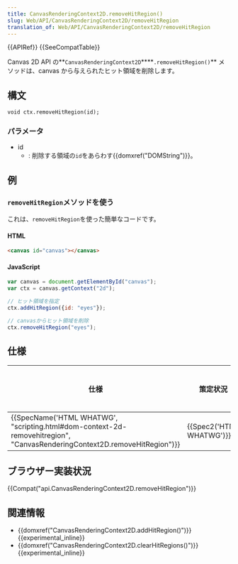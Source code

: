 ```yaml
---
title: CanvasRenderingContext2D.removeHitRegion()
slug: Web/API/CanvasRenderingContext2D/removeHitRegion
translation_of: Web/API/CanvasRenderingContext2D/removeHitRegion
---
```

{{APIRef}} {{SeeCompatTable}}

Canvas 2D API の**`CanvasRenderingContext2D`\*\***`.removeHitRegion()`\*\* メソッドは、canvas から与えられたヒット領域を削除します。

## 構文

```
void ctx.removeHitRegion(id);
```

### パラメータ

- id
  - : 削除する領域の`id`をあらわす{{domxref("DOMString")}}。

## 例

### `removeHitRegion`メソッドを使う

これは、`removeHitRegion`を使った簡単なコードです。

#### HTML

```html
<canvas id="canvas"></canvas>
```

#### JavaScript

```js
var canvas = document.getElementById("canvas");
var ctx = canvas.getContext("2d");

// ヒット領域を指定
ctx.addHitRegion({id: "eyes"});

// canvasからヒット領域を削除
ctx.removeHitRegion("eyes");
```

## 仕様

| 仕様                                                                                                                                                             | 策定状況                         | コメント |
| ---------------------------------------------------------------------------------------------------------------------------------------------------------------- | -------------------------------- | -------- |
| {{SpecName('HTML WHATWG', "scripting.html#dom-context-2d-removehitregion", "CanvasRenderingContext2D.removeHitRegion")}} | {{Spec2('HTML WHATWG')}} |          |

## ブラウザー実装状況

{{Compat("api.CanvasRenderingContext2D.removeHitRegion")}}

## 関連情報

- {{domxref("CanvasRenderingContext2D.addHitRegion()")}} {{experimental_inline}}
- {{domxref("CanvasRenderingContext2D.clearHitRegions()")}} {{experimental_inline}}
